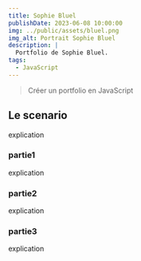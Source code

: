 ```yaml
---
title: Sophie Bluel
publishDate: 2023-06-08 10:00:00
img: ../public/assets/bluel.png
img_alt: Portrait Sophie Bluel
description: |
  Portfolio de Sophie Bluel.
tags:
  - JavaScript
---
```


> Créer un portfolio en JavaScript

## Le scenario

explication 

### partie1

explication

### partie2

explication

### partie3

explication